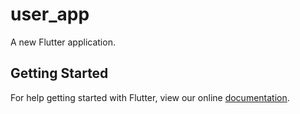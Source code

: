 # user_app

A new Flutter application.

## Getting Started

For help getting started with Flutter, view our online
[documentation](https://flutter.io/).
